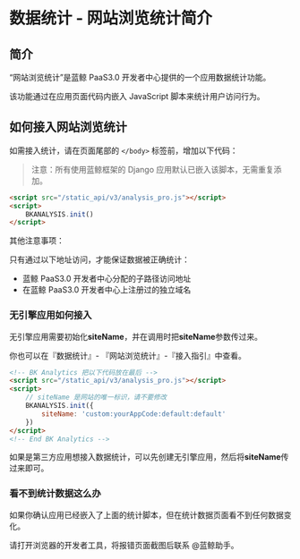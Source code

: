 # 数据统计 - 网站浏览统计简介

## 简介

“网站浏览统计”是蓝鲸 PaaS3.0 开发者中心提供的一个应用数据统计功能。

该功能通过在应用页面代码内嵌入 JavaScript 脚本来统计用户访问行为。

## 如何接入网站浏览统计

如需接入统计，请在页面尾部的 `</body>` 标签前，增加以下代码：

> 注意：所有使用蓝鲸框架的 Django 应用默认已嵌入该脚本，无需重复添加。

```html
<script src="/static_api/v3/analysis_pro.js"></script>
<script>
    BKANALYSIS.init()
</script> 
```

其他注意事项：

只有通过以下地址访问，才能保证数据被正确统计：
  - 蓝鲸 PaaS3.0 开发者中心分配的子路径访问地址
  - 在蓝鲸 PaaS3.0 开发者中心上注册过的独立域名

### 无引擎应用如何接入

无引擎应用需要初始化**siteName**，并在调用时把**siteName**参数传过来。

你也可以在『数据统计』- 『网站浏览统计』-『接入指引』中查看。

```html
<!-- BK Analytics 把以下代码放在最后 -->
<script src="/static_api/v3/analysis_pro.js"></script>
<script>
    // siteName 是网站的唯一标识，请不要修改
    BKANALYSIS.init({
        siteName: 'custom:yourAppCode:default:default'
    })
</script> 
<!-- End BK Analytics -->
```

如果是第三方应用想接入数据统计，可以先创建无引擎应用，然后将**siteName**传过来即可。

### 看不到统计数据这么办

如果你确认应用已经嵌入了上面的统计脚本，但在统计数据页面看不到任何数据变化。

请打开浏览器的开发者工具，将报错页面截图后联系 @蓝鲸助手。
